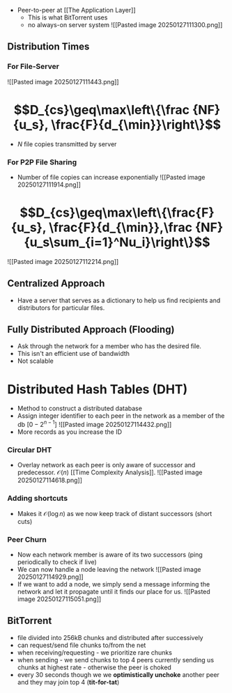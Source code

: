 - Peer-to-peer at [[The Application Layer]]
	- This is what BitTorrent uses
	- no always-on server system
![[Pasted image 20250127111300.png]]

## Distribution Times

### For File-Server
![[Pasted image 20250127111443.png]]
# $$D_{cs}\geq\max\left\{\frac {NF}{u_s}, \frac{F}{d_{\min}}\right\}$$
- $N$ file copies transmitted by server

### For P2P File Sharing
- Number of file copies can increase exponentially
![[Pasted image 20250127111914.png]]
# $$D_{cs}\geq\max\left\{\frac{F}{u_s}, \frac{F}{d_{\min}},\frac {NF}{u_s\sum_{i=1}^Nu_i}\right\}$$
![[Pasted image 20250127112214.png]]

## Centralized Approach
- Have a server that serves as a dictionary to help us find recipients and distributors for particular files.

## Fully Distributed Approach (**Flooding**)
- Ask through the network for a member who has the desired file.
- This isn't an efficient use of bandwidth
- Not scalable

# Distributed Hash Tables (DHT)
- Method to construct a distributed database
- Assign integer identifier to each peer in the network as a member of the db $[0-2^{n-1}]$
![[Pasted image 20250127114432.png]]
- More records as you increase the ID
### Circular DHT
- Overlay network as each peer is only aware of successor and predecessor. $\mathcal{O}(n)$ [[Time Complexity Analysis]].
![[Pasted image 20250127114618.png]]
### Adding shortcuts
- Makes it $\mathcal{O}(\log n)$ as we now keep track of distant successors (short cuts)

### Peer Churn
- Now each network member is aware of its two successors (ping periodically to check if live)
- We can now handle a node leaving the network
![[Pasted image 20250127114929.png]]
- If we want to add a node, we simply send a message informing the network and let it propagate until it finds our place for us.
![[Pasted image 20250127115051.png]]
## BitTorrent
- file divided into 256kB chunks and distributed after successively
- can request/send file chunks to/from the net
- when receiving/requesting - we prioritize rare chunks
- when sending - we send chunks to top 4 peers currently sending us chunks at highest rate - otherwise the peer is choked
- every 30 seconds though we we **optimistically unchoke** another peer and they may join top 4 (**tit-for-tat**)
